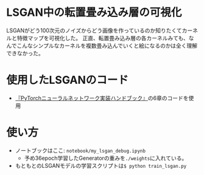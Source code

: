 
# LSGAN中の転置畳み込み層の可視化

LSGANがどう100次元のノイズからどう画像を作っているのか知りたくてカーネルと特徴マップを可視化した。
正直、転置畳み込み層の各カーネルみても、なんでこんなシンプルなカーネルを複数畳み込んでいくと絵になるのかは全く理解できなかった。

# 使用したLSGANのコード
-  [『PyTorchニューラルネットワーク実装ハンドブック』](https://github.com/miyamotok0105/pytorch_handbook)の6章のコードを使用


# 使い方
- ノートブックはここ: `notebook/my_lsgan_debug.ipynb`
    -  予め36epoch学習したGeneratorの重みを`./weights`に入れている。
- もともとのLSGANモデルの学習スクリプトは`$ python train_lsgan.py`


